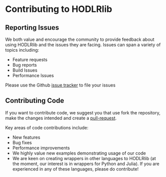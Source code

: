 # Contributing to HODLRlib

## Reporting Issues

We both value and encourage the community to provide feedback about using HODLRlib and the issues they are facing. Issues can span a variety of topics including:

-  Feature requests
-  Bug reports
-  Build Issues
-  Performance Issues

Please use the Github [issue tracker](https://github.com/sivaramambikasaran/HODLR/issues) to file your issues

## Contributing Code

If you want to contribute code, we suggest you that use fork the repository, make the changes intended and create a [pull-request](https://github.com/sivaramambikasaran/HODLR/pulls).

Key areas of code contributions include:

-  New features
-  Bug fixes
-  Performance improvements
-  We highly value new examples demonstrating usage of our code
-  We are keen on creating wrappers in other languages to HODLRlib (at the moment, our interest is in wrappers for Python and Julia). If you are experienced in any of these languages, please do contribute!
